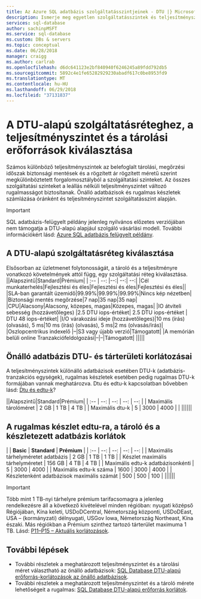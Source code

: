```yaml
---
title: Az Azure SQL adatbázis szolgáltatásszintjeinek - DTU |} Microsoft Docs
description: Ismerje meg egyetlen szolgáltatásszintek és teljesítményszintek és tárolási méretek készlet adatbázisok.
services: sql-database
author: sachinpMSFT
ms.service: sql-database
ms.custom: DBs & servers
ms.topic: conceptual
ms.date: 06/28/2018
manager: craigg
ms.author: carlrab
ms.openlocfilehash: d6dc641123e2bf840940f6246245a89fdd792db5
ms.sourcegitcommit: 5892c4e1fe65282929230abadf617c0be8953fd9
ms.translationtype: MT
ms.contentlocale: hu-HU
ms.lasthandoff: 06/29/2018
ms.locfileid: "37131837"
---
```

# <a name="choosing-a-dtu-based-service-tier-performance-level-and-storage-resources"></a>A DTU-alapú szolgáltatásréteghez, a teljesítményszintet és a tárolási erőforrások kiválasztása 

Számos különböző teljesítményszintek az belefoglalt tárolási, megőrzési időszak biztonsági mentések és a rögzített ár rögzített méretű szerint megkülönböztetett forgalomosztályból a szolgáltatási szinteket. Az összes szolgáltatási szinteket a leállás nélküli teljesítményszintet változó rugalmasságot biztosítanak. Önálló adatbázisok és rugalmas készletek számlázása óránként és teljesítményszintet szolgáltatásszint alapján.

> [!IMPORTANT]
> SQL adatbázis-felügyelt példány jelenleg nyilvános előzetes verziójában nem támogatja a DTU-alapú alapjául szolgáló vásárlási modell. További információkért lásd: [Azure SQL adatbázis felügyelt példány](sql-database-managed-instance.md). 

## <a name="choosing-a-dtu-based-service-tier"></a>A DTU-alapú szolgáltatásréteg kiválasztása

Elsősorban az üzletmenet folytonosságát, a tároló és a teljesítményre vonatkozó követelmények attól függ, egy szolgáltatási réteg kiválasztása.
||Alapszintű|Standard|Prémium|
| :-- | --: |--:| --:| --:| 
|Cél munkaterhelés|Fejlesztési és éles|Fejlesztési és éles|Fejlesztési és éles||
|SLA-ban garantált üzemidő|99.99%|99.99%|99.99%|Nincs kép nézetben|
|Biztonsági mentés megőrzése|7 nap|35 nap|35 nap|
|CPU|Alacsony|Alacsony, közepes, magas|Közepes, magas|
|IO átviteli sebesség (hozzávetőleges) |2.5 DTU iops-értéket| 2.5 DTU iops-értéket | DTU 48 iops-értéket|
|I/O várakozási ideje (hozzávetőleges)|10 ms (írás) (olvasás), 5 ms|10 ms (írás) (olvasás), 5 ms|2 ms (olvasás/írás)|
|Oszlopcentrikus indexelő |–|S3 vagy újabb verzió|Támogatott|
|A memórián belüli online Tranzakciófeldolgozási|–|–|Támogatott|
|||||

## <a name="single-database-dtu-and-storage-limits"></a>Önálló adatbázis DTU- és tárterületi korlátozásai

A teljesítményszintek különálló adatbázisok esetében DTU-k (adatbázis-tranzakciós egységek), rugalmas készletek esetében pedig rugalmas DTU-k formájában vannak meghatározva. Dtu és edtu-k kapcsolatban bővebben lásd: [Dtu és edtu-k](sql-database-service-tiers.md#what-are-database-transaction-units-dtus)?

||Alapszintű|Standard|Prémium|
| :-- | --: | --: | --: | --: |
| Maximális tárolóméret | 2 GB | 1 TB | 4 TB  | 
| Maximális dtu-k | 5 | 3000 | 4000 | |
||||||

## <a name="elastic-pool-edtu-storage-and-pooled-database-limits"></a>A rugalmas készlet edtu-ra, a tároló és a készletezett adatbázis korlátok

| | **Basic** | **Standard** | **Prémium** | 
| :-- | --: | --: | --: | --: |
| Maximális tárhelyméretet adatbázis  | 2 GB | 1 TB | 1 TB | 
| Készlet maximális tárhelyméretet | 156 GB | 4 TB | 4 TB | 
| Maximális edtu-k adatbázisonkénti | 5 | 3000 | 4000 | 
| Maximális edtu-k száma | 1600 | 3000 | 4000 | 
| Készletenként adatbázisok maximális számát | 500  | 500 | 100 | 
||||||

> [!IMPORTANT]
> Több mint 1 TB-nyi tárhelyre prémium tarifacsomagra a jelenleg rendelkezésre áll a következő kivételével minden régióban: nyugati középső Régiójában, Kína keleti, USDoDCentral, Németország központi, USDoDEast, USA – (kormányzati) délnyugati, USGov Iowa, Németország Northeast, Kína északi. Más régiókban a Prémium szinthez tartozó tárterület maximuma 1 TB. Lásd: [P11–P15 – Aktuális korlátozások](sql-database-dtu-resource-limits-single-databases.md#single-database-limitations-of-p11-and-p15-when-the-maximum-size-greater-than-1-tb).  

## <a name="next-steps"></a>További lépések

- További részletek a meghatározott teljesítményszintet és a tárolási méret választható az önálló adatbázisok: [SQL Database DTU-alapú erőforrás-korlátozások az önálló adatbázisok](sql-database-dtu-resource-limits-single-databases.md#single-database-storage-sizes-and-performance-levels).
- További részletek a meghatározott teljesítményszintet és a tároló mérete lehetőségeit a rugalmas: [SQL Database DTU-alapú erőforrás korlátok](sql-database-dtu-resource-limits-elastic-pools.md#elastic-pool-storage-sizes-and-performance-levels).
